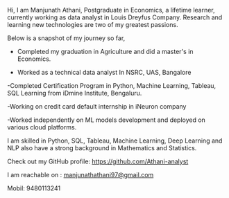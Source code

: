 Hi, I am Manjunath Athani, Postgraduate in  Economics, a lifetime learner, currently working as data analyst in Louis Dreyfus Company. Research and learning new technologies are two of my greatest passions.

Below is a snapshot of my journey so far,

- Completed my graduation in Agriculture and did a master's in Economics.

- Worked as a technical data analyst In NSRC, UAS, Bangalore 

-Completed Certification Program in Python, Machine Learning, Tableau, SQL Learning from iDmine Institute, Bengaluru.

-Working on  credit card default internship in iNeuron company 

-Worked independently on ML models  development and deployed on various cloud platforms. 

I am skilled in Python, SQL, Tableau, Machine Learning, Deep Learning and NLP also have a strong background in Mathematics and Statistics.

Check out my GitHub profile: https://github.com/Athani-analyst

I am reachable on : manjunathathani97@gmail.com

Mobil: 9480113241
